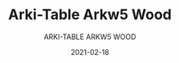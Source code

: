 ---
designer: "Pedrali R&D"
description: "Arki-Table%20is%20linear%20and%20rigorous%20from%20a%20structural%20point%20of%20view%2C%20but%20at%20the%20same%20time%20versatile%20and%20designed%20for%20different%20uses.%20Table%20with%20oak%20trestle%20legs%2C%20steel%20frame%20and%20square%20or%20round%20solid%20laminate%20top."
image_primary: "img/Arki-Table_ARKW5_01_zoom.jpg"
image_secondary: "../../../images/blank.png"
manufacturer: "Pedrali"
href: "https://www.pedrali.it/en/products/catalog/Table-ARKI-TABLE-ARKW5-wood/"
subtitle: "ARKI-TABLE ARKW5 WOOD"
tags: 
  - "Pedrali"
  - "Tables"
title: "Arki-Table Arkw5 Wood"
category: "Tables"
slug: "/manufacturers/pedrali/tables/pedrali-r-d-arki-table-arkw-5-wood"
date: "2021-02-18"
---